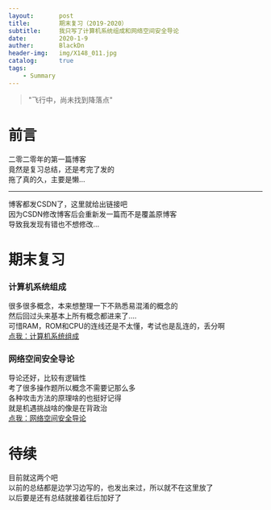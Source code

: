 ```yaml
---
layout:       post
title:        期末复习（2019-2020）
subtitle:     我只写了计算机系统组成和网络空间安全导论
date:         2020-1-9
auther:       BlackDn
header-img:   img/X148_011.jpg
catalog:      true
tags:
    - Summary
---
```


>"飞行中，尚未找到降落点"

# 前言
二零二零年的第一篇博客  
竟然是复习总结，还是考完了发的  
拖了真的久，主要是懒...  
- - - - - - - - - - - - - - - - -  
博客都发CSDN了，这里就给出链接吧  
因为CSDN修改博客后会重新发一篇而不是覆盖原博客  
导致我发现有错也不想修改...  

# 期末复习
### 计算机系统组成
很多很多概念，本来想整理一下不熟悉易混淆的概念的  
然后回过头来基本上所有概念都进来了....  
可惜RAM，ROM和CPU的连线还是不太懂，考试也是乱连的，丢分啊  
[点我：计算机系统组成](https://blog.csdn.net/weixin_43314579/article/details/103653007)
### 网络空间安全导论
导论还好，比较有逻辑性  
考了很多操作题所以概念不需要记那么多  
各种攻击方法的原理啥的也挺好记得  
就是机遇挑战啥的像是在背政治  
[点我：网络空间安全导论](https://blog.csdn.net/weixin_43314579/article/details/103902416)

# 待续
目前就这两个吧  
以前的总结都是边学习边写的，也发出来过，所以就不在这里放了  
以后要是还有总结就接着往后加好了  
